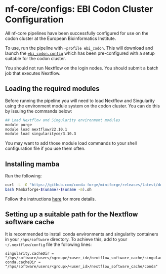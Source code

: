# nf-core/configs: EBI Codon Cluster Configuration

All nf-core pipelines have been successfully configured for use on the codon cluster at the European Bioinformatics Institute.

To use, run the pipeline with `-profile ebi_codon`. This will download and launch the [`ebi_codon.config`](../conf/ebi_codon.config) which has been pre-configured with a setup suitable for the codon cluster.

You should not run Nextflow on the login nodes. You should submit a batch job that executes Nextflow.

## Loading the required modules

Before running the pipeline you will need to load Nextflow and Singularity using the environment module system on the codon cluster. You can do this by issuing the commands below:

```bash
## Load Nextflow and Singularity environment modules
module purge
module load nextflow/22.10.1
module load singularityce/3.10.3
```

You may want to add those module load commands to your shell configuration file if you use them often.

## Installing mamba

Run the following:

```bash
curl -L -O "https://github.com/conda-forge/miniforge/releases/latest/download/Mambaforge-$(uname)-$(uname -m).sh"
bash Mambaforge-$(uname)-$(uname -m).sh
```

Follow the instructions [here](https://github.com/conda-forge/miniforge#mambaforge) for more details. 

## Setting up a suitable path for the Nextflow software cache

It is recommended to install conda environments and singularity containers in your `/hps/software` directory. To achieve this, add to your `~/.nextflow/config` file the following lines:

```nextflow
singularity.cacheDir = "/hps/software/users/<group>/<user_id>/nextflow_software_cache/singularity"
conda.cacheDir = "/hps/software/users/<group>/<user_id>/nextflow_software_cache/conda"
```
